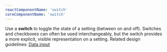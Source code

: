 ```yaml
---
reactComponentName: 'switch'
coreComponentName: 'switch'
---
```

Use a **switch** to toggle the state of a setting (between on and off). Switches and checkboxes can often be used interchangeably, but the switch provides a more explicit, visible representation on a setting. Related design guidelines: [Data input](/design-guidelines/usage-and-behavior/data-input)
